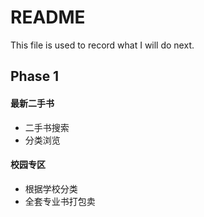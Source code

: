 # README #
This file is used to record what I will do next.

## Phase 1 
#### 最新二手书
* 二手书搜索
* 分类浏览

#### 校园专区
* 根据学校分类
* 全套专业书打包卖

